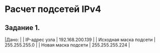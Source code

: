 # Расчет подсетей IPv4
## Задание 1.
|Дано: |
| IP-адрес узла          | 192.168.200.139 |
| Исходная маска подсети | 255.255.255.0   |
| Новая маска подсети    | 255.255.255.224 |

